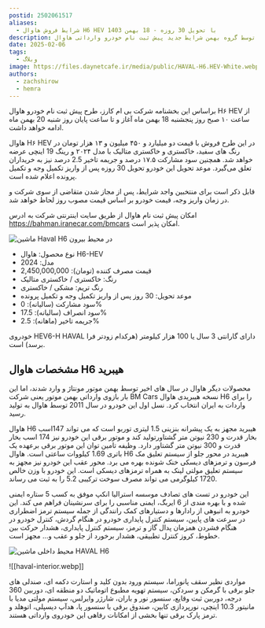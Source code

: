 ```yaml
---
postid: 2502061517
aliases:
  - شرایط فروش هاوال H6 HEV با تحویل 30 روزه - 18 بهمن 1403
description: بنابر بخشنامه منتشر شده توسط گروه بهمن شرایط جدید پیش ثبت نام خودرو وارداتی هاوال H6-HEV ویژه بهمن ماه 1403 اعلام شد.
date: 2025-02-06
tags:
  - وبلاگ
image: https://files.daynetcafe.ir/media/public/HAVAL-H6.HEV-White.webp
authors:
  - zachshirow
  - hemra
---
```

براساس این بخشنامه شرکت بی ام کارز، طرح پیش ثبت‌ نام خودرو هاوال H۶ HEV از ساعت ۱۰ صبح روز پنجشنبه 18 بهمن ماه آغاز و تا ساعت پایان روز شنبه 20 بهمن ماه ادامه خواهد داشت.

هاوال H۶ HEV در این طرح فروش با قیمت دو میلیارد و ۴۵۰ میلیون و ۱۳ هزار تومان در رنگ های سفید، خاکستری و خاکستری متالیک با مدل ۲۰۲۴ و رینگ 19 اینچی عرضه خواهد شد. همچنین سود مشارکت ۱۷.۵ درصد و جریمه تاخیر 2.5 درصد نیز به خریداران تعلق می‌گیرد. موعد تحویل این خودرو تحویل 30 روزه پس از واریز تکمیل وجه و تکمیل پرونده اعلام شده است.

قابل ذکر است برای منتخبین واجد شرایط، پس از مجاز شدن متقاضی از سوی شرکت و در زمان واریز وجه، قیمت خودرو بر اساس قیمت مصوب روز لحاظ خواهد شد.

امکان پیش ثبت نام هاوال از طریق سایت اینترنتی شرکت به ادرس https://bahman.iranecar.com/bmcars امکان پذیر است.

![ماشین Haval H6 در محیط بیرون](https://files.daynetcafe.ir/media/public/Haval-nature.webp)

- نوع محصول: هاوال H6-HEV
- مدل: 2024
- قیمت مصرف کننده (تومان): 2,450,000,000
- رنگ: خاکستری / خاکستری متالیک
- رنگ تریم: مشکی / خاکستری
- موعد تحویل: 30 روز پس از واریز تکمیل وجه و تکمیل پرونده
- سود مشارکت (سالیانه): 0%
- سود انصراف (سالیانه): 17.5%
- جریمه تاخیر (ماهانه): 2.5%

خودروی HEV6-H HAVAL دارای گارانتی 3 سال یا 100 هزار کیلومتر (هرکدام زودتر فرا برسد) است.

## مشخصات هاوال H6 هیبرید

محصولات دیگر هاوال در سال های اخیر توسط بهمن موتور مونتاژ و وارد شدند، اما این بار بازوی وارداتی بهمن موتور یعنی شرکت BM Cars نسخه هیبریدی هاوال H6 را برای واردات به ایران انتخاب کرد. نسل اول این خودرو در سال 2011 توسط هاوال به تولید رسید.

هاوال H6 هیبرید مجهز به یک پیشرانه بنزینی 1.5 لیتری توربو است که می تواند 147اسب بخار قدرت و 230 نیوتن متر گشتاورتولید کند و موتور برقی این خودرو نیز 174 اسب بخار قدرت و 300 نیوتن متر گشتاور دارد. وظیفه تامین توان این موتور برقی برعهده یک باتری 1.69 کیلووات ساعتی است. هاوال H6 هیبرید در محور جلو از سیستم تعلیق مک فرسون و ترمزهای دیسکی خنک شونده بهره می برد. محور عقب این خودرو نیز مجهز به سیستم تعلیق مولتی لینک به همراه ترمزهای دیسکی است. این خودرو با وزن خالص 1720 کیلوگرمی می تواند مصرف سوخت ترکیبی 5.2 را به ثبت می رساند. 

این خودرو در تست های تصادف موسسه استرالیا انکپ موفق به کسب 5 ستاره ایمنی شده و با بهره مندی از 6 ایربگ، ایمنی مناسبی را برای سرنشینان فراهم می کند. این خودرو به انبوهی از رادارها و دستیارهای کمک رانندگی از جمله سیستم ترمز اضطراری در سرعت های پایین، سیستم کنترل پایداری خودرو در هنگام گردش، کنترل خودرو در هنگام فشردن همزمان پدال گاز و ترمز، سیستم کنترل پایداری، هشدار حرکت بین خطوط، کروز کنترل تطبیقی، هشدار برخورد از جلو و عقب و... مجهز است.

![محیط داخلی ماشین HAVAL H6](https://files.daynetcafe.ir/media/public/haval-interior.webp)

![[haval-interior.webp]]

مواردی نظیر سقف پانوراما، سیستم ورود بدون کلید و استارت دکمه ای، صندلی های جلو برقی با گرمکن و سردکن، سیستم تهویه مطبوع اتوماتیک دو منطقه ای، دوربین 360 درجه، دوربین ثبت وقایع، سنسور نور و باران، شارژر وایرلس، سیستم مولتی مدیا با مانیتور 10.3 اینچی، نورپردازی کابین، صندوق برقی با سنسور پا، هدآپ دیسپلی، اتوهلد و ترمز پارک برقی تنها بخشی از امکانات رفاهی این خودروی وارداتی هستند.